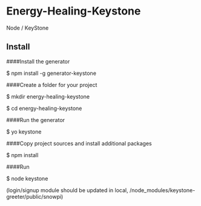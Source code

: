 # Energy-Healing-Keystone
Node / KeyStone

## Install
####Install the generator

$ npm install -g generator-keystone


####Create a folder for your project

$ mkdir energy-healing-keystone

$ cd energy-healing-keystone


####Run the generator

$ yo keystone


####Copy project sources and install additional packages

$ npm install

####Run

$ node keystone

(login/signup module should be updated in local, /node_modules/keystone-greeter/public/snowpi)
